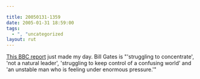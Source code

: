 ```yaml
---

title: 20050131-1359
date: 2005-01-31 18:59:00
tags:
  - ", "uncategorized
layout: rut
---
```


<a href="http://news.bbc.co.uk/1/hi/uk_politics/4220473.stm">This
BBC report</a> just made my day.  Bill Gates is "'struggling to
concentrate', 'not a natural leader', 'struggling to keep control
of a confusing world' and 'an unstable man who is feeling under
enormous pressure.'"

